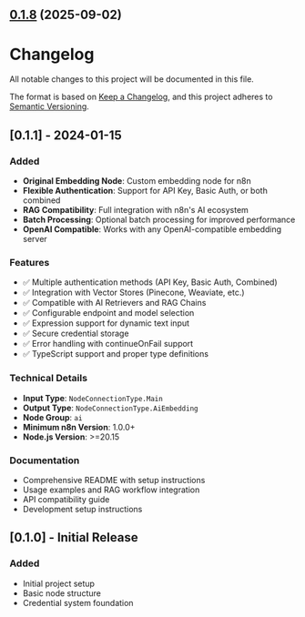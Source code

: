 ## [0.1.8](https://github.com/noku-team/n8n-original-embedding/compare/v0.1.7...v0.1.8) (2025-09-02)



# Changelog

All notable changes to this project will be documented in this file.

The format is based on [Keep a Changelog](https://keepachangelog.com/en/1.0.0/),
and this project adheres to [Semantic Versioning](https://semver.org/spec/v2.0.0.html).

## [0.1.1] - 2024-01-15

### Added
- **Original Embedding Node**: Custom embedding node for n8n
- **Flexible Authentication**: Support for API Key, Basic Auth, or both combined
- **RAG Compatibility**: Full integration with n8n's AI ecosystem
- **Batch Processing**: Optional batch processing for improved performance
- **OpenAI Compatible**: Works with any OpenAI-compatible embedding server

### Features
- ✅ Multiple authentication methods (API Key, Basic Auth, Combined)
- ✅ Integration with Vector Stores (Pinecone, Weaviate, etc.)
- ✅ Compatible with AI Retrievers and RAG Chains
- ✅ Configurable endpoint and model selection
- ✅ Expression support for dynamic text input
- ✅ Secure credential storage
- ✅ Error handling with continueOnFail support
- ✅ TypeScript support and proper type definitions

### Technical Details
- **Input Type**: `NodeConnectionType.Main`
- **Output Type**: `NodeConnectionType.AiEmbedding` 
- **Node Group**: `ai`
- **Minimum n8n Version**: 1.0.0+
- **Node.js Version**: >=20.15

### Documentation
- Comprehensive README with setup instructions
- Usage examples and RAG workflow integration
- API compatibility guide
- Development setup instructions

## [0.1.0] - Initial Release

### Added
- Initial project setup
- Basic node structure
- Credential system foundation